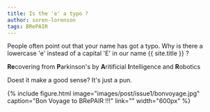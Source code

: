 ```yaml
---
title: Is the 'e' a typo ?
author: soren-lorenson
tags: BRePAIR
---
```


People often point out that your name has got a typo. Why is there a lowercase 'e' instead of a capital 'E' in our name {{ site.title }} ?

<b>Re</b>covering from <b>P</b>arkinson's by <b>A</b>ritificial <b>I</b>ntelligence and <b>R</b>obotics

Doest it make a good sense? It's just a pun.

{%
  include figure.html
  image="images/post/issue1/bonvoyage.jpg"
  caption="Bon Voyage to BRePAIR !!!"
  link=""
  width="600px"
%}
